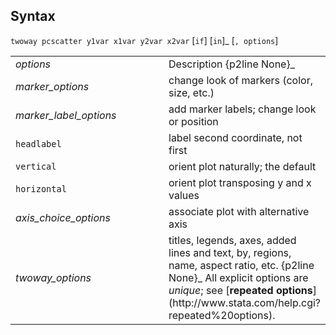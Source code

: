 ## Syntax

`twoway pcscatter y1var x1var y2var x2var` <span
class="command">\[`if`\] \[`in`\]_ \[`, options`\]

<table class="standard">
<colgroup>
<col style="width: 50%" />
<col style="width: 50%" />
</colgroup>
<tbody>
<tr class="odd">
<td><var class="command">options</var></td>
<td>Description <span>{p2line None}_</td>
</tr>
<tr class="even">
<td><var class="command">marker_options</var></td>
<td>change look of markers (color, size, etc.)</td>
</tr>
<tr class="odd">
<td><var class="command">marker_label_options</var></td>
<td>add marker labels; change look or position</td>
</tr>
<tr class="even">
<td><code class="command">headlabel</code></td>
<td>label second coordinate, not first</td>
</tr>
<tr class="odd">
<td><code class="command">vertical</code></td>
<td>orient plot naturally; the default</td>
</tr>
<tr class="even">
<td><code class="command">horizontal</code></td>
<td>orient plot transposing y and x values</td>
</tr>
<tr class="odd">
<td><var class="command">axis_choice_options</var></td>
<td>associate plot with alternative axis</td>
</tr>
<tr class="even">
<td><var class="command">twoway_options</var></td>
<td>titles, legends, axes, added lines and text, by, regions, name, aspect ratio, etc. <span>{p2line None}_
All explicit options are <var class="command">unique</var>; see [<strong>repeated options</strong>](http://www.stata.com/help.cgi?repeated%20options).</td>
</tr>
</tbody>
</table>
